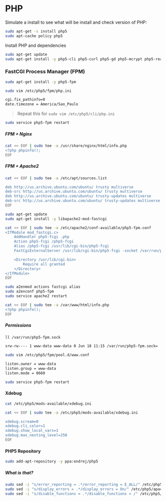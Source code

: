 # PHP

Simulate a install to see what will be install and check version of PHP:

```sh
sudo apt-get -s install php5
sudo apt-cache policy php5
```

Install PHP and dependencies

```sh
sudo apt-get update
sudo apt-get install -y php5-cli php5-curl php5-gd php5-mcrypt php5-readline php5-xdebug
```

### FastCGI Process Manager (FPM)

```sh
sudo apt-get install -y php5-fpm
```

```sh
sudo vim /etc/php5/fpm/php.ini
```

```sh
cgi.fix_pathinfo=0
date.timezone = America/Sao_Paulo
```

> Repeat this for `sudo vim /etc/php5/cli/php.ini`

```sh
sudo service php5-fpm restart
```

##### FPM + Nginx

```sh
cat << EOF | sudo tee -a /usr/share/nginx/html/info.php
<?php phpinfo();
EOF
```

##### FPM + Apache2

```sh
cat << EOF | sudo tee -a /etc/apt/sources.list

deb http://us.archive.ubuntu.com/ubuntu/ trusty multiverse
deb-src http://us.archive.ubuntu.com/ubuntu/ trusty multiverse
deb http://us.archive.ubuntu.com/ubuntu/ trusty-updates multiverse
deb-src http://us.archive.ubuntu.com/ubuntu/ trusty-updates multiverse
EOF
```

```sh
sudo apt-get update
sudo apt-get install -y libapache2-mod-fastcgi
```

```sh
cat << EOF | sudo tee -a /etc/apache2/conf-available/php5-fpm.conf
<IfModule mod_fastcgi.c>
	AddHandler php5-fcgi .php
	Action php5-fcgi /php5-fcgi
	Alias /php5-fcgi /usr/lib/cgi-bin/php5-fcgi
	FastCgiExternalServer /usr/lib/cgi-bin/php5-fcgi -socket /var/run/php5-fpm.sock -pass-header Authorization

	<Directory /usr/lib/cgi-bin>
		Require all granted
	</Directory>
</IfModule>
EOF
```

```sh
sudo a2enmod actions fastcgi alias
sudo a2enconf php5-fpm
sudo service apache2 restart
```

```sh
cat << EOF | sudo tee -a /var/www/html/info.php
<?php phpinfo();
EOF
```

##### Permissions

```sh
ll /var/run/php5-fpm.sock

srw-rw---- 1 www-data www-data 0 Jun 18 11:15 /var/run/php5-fpm.sock=
```

```sh
sudo vim /etc/php5/fpm/pool.d/www.conf

listen.owner = www-data
listen.group = www-data
listen.mode = 0660
```

```sh
sudo service php5-fpm restart
```

#### Xdebug

```sh
cat /etc/php5/mods-available/xdebug.ini
```

```sh
cat << EOF | sudo tee -a /etc/php5/mods-available/xdebug.ini

xdebug.scream=0
xdebug.cli_color=1
xdebug.show_local_vars=1
xdebug.max_nesting_level=250
EOF
```

#### PHP5 Repository

```sh
sudo add-apt-repository -y ppa:ondrej/php5
```

##### What is that?

```sh
sudo sed -i "s/error_reporting = .*/error_reporting = E_ALL/" /etc/php5/apache2/php.ini
sudo sed -i "s/display_errors = .*/display_errors = On/" /etc/php5/apache2/php.ini
sudo sed -i "s/disable_functions = .*/disable_functions = /" /etc/php5/cli/php.ini
```

